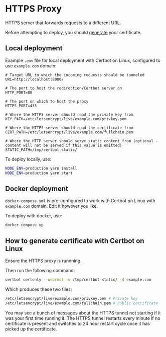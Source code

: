 # HTTPS Proxy

HTTPS server that forwards requests to a different URL.

Before attempting to deploy, you should [generate](#how-to-generate-certificate-with-certbot-on-linux) your certificate.

## Local deployment

Example `.env` file for local deployment with Certbot on Linux, configured to use `example.com` domain:

```
# Target URL to which the incoming requests should be tunneled
URL=http://localhost:8080/

# The port to host the redirection/Certbot server on
HTTP_PORT=80

# The port on which to host the proxy
HTTPS_PORT=433

# Where the HTTPS server should read the private key from
KEY_PATH=/etc/letsencrypt/live/example.com/privkey.pem

# Where the HTTPS server should read the certificate from
CERT_PATH=/etc/letsencrypt/live/example.com/fullchain.pem

# Where the HTTP server should serve static content from (optional - content will not be served if this value is omitted)
STATIC_PATH=/tmp/certbot-static/
```

To deploy locally, use:

```bash
NODE_ENV=production yarn install
NODE_ENV=production yarn start
```

## Docker deployment

`docker-compose.yml` is pre-configured to work with Certbot on Linux with `example.com` domain. Edit it however you like.

To deploy with docker, use:

```bash
docker-compose up
```

## How to generate certificate with Certbot on Linux

Ensure the HTTPS proxy is runnning.

Then run the following command:

```bash
certbot certonly --webroot -w /tmp/certbot-static/ -d example.com
```

Which produces these two files:

```bash
/etc/letsencrypt/live/example.com/privkey.pem # Private key
/etc/letsencrypt/live/example.com/fullchain.pem # Public certificate
```

You may see a bunch of messages about the HTTPS tunnel not starting if it was your first time running it.
The HTTPS tunnel restarts every minute if no certificate is present and switches to 24 hour restart cycle once it has picked up the certificate.
